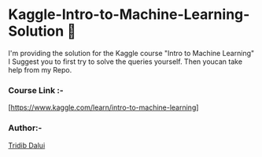 # Kaggle-Intro-to-Machine-Learning-Solution 🙂

I'm providing the solution for the Kaggle course "Intro to Machine Learning" 
I Suggest you to first try to solve the queries yourself. Then youcan take help from my Repo.


### Course Link :- 
[https://www.kaggle.com/learn/intro-to-machine-learning]

### Author:-
[Tridib Dalui](https://github.com/TridibD004)
